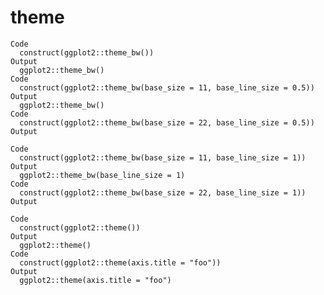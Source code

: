 # theme

    Code
      construct(ggplot2::theme_bw())
    Output
      ggplot2::theme_bw()
    Code
      construct(ggplot2::theme_bw(base_size = 11, base_line_size = 0.5))
    Output
      ggplot2::theme_bw()
    Code
      construct(ggplot2::theme_bw(base_size = 22, base_line_size = 0.5))
    Output
      
    Code
      construct(ggplot2::theme_bw(base_size = 11, base_line_size = 1))
    Output
      ggplot2::theme_bw(base_line_size = 1)
    Code
      construct(ggplot2::theme_bw(base_size = 22, base_line_size = 1))
    Output
      
    Code
      construct(ggplot2::theme())
    Output
      ggplot2::theme()
    Code
      construct(ggplot2::theme(axis.title = "foo"))
    Output
      ggplot2::theme(axis.title = "foo")


